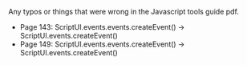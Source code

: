 Any typos or things that were wrong in the Javascript tools guide pdf.

- Page 143: ScriptUI.events.events.createEvent() -> ScriptUI.events.createEvent()
- Page 149: ScriptUI.events.events.createEvent() -> ScriptUI.events.createEvent()
